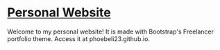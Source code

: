 # [Personal Website](phoebeli23.github.io)

Welcome to my personal website! It is made with Bootstrap's Freelancer portfolio theme. Access it at phoebeli23.github.io.
